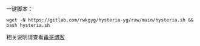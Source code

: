 
一键脚本：
```
wget -N https://gitlab.com/rwkgyg/hysteria-yg/raw/main/hysteria.sh && bash hysteria.sh
```
相关说明请查看[甬哥博客](https://ygkkk.blogspot.com/2022/07/gitlabhysteria-ygipv6ipv6-ipacmedns.html)
